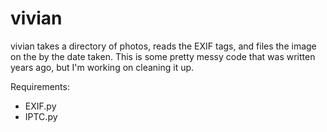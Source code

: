 vivian
======

vivian takes a directory of photos, reads the EXIF tags, and files the image on the by the date taken. This is some pretty messy code that was written years ago, but I'm working on cleaning it up.

Requirements:

* EXIF.py
* IPTC.py
